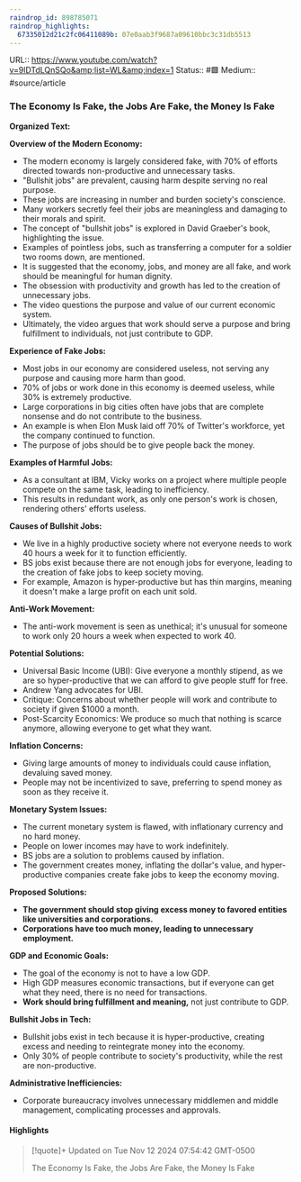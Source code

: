 ```yaml
---
raindrop_id: 898785071
raindrop_highlights:
  67335012d21c2fc06411089b: 07e0aab3f9687a09610bbc3c31db5513
---
```


URL:: https://www.youtube.com/watch?v=9lDTdLQnSQo&amp;list=WL&amp;index=1
Status:: #🟩 
Medium:: #source/article


### The Economy Is Fake, the Jobs Are Fake, the Money Is Fake


**Organized Text:**

**Overview of the Modern Economy:**
- The modern economy is largely considered fake, with 70% of efforts directed towards non-productive and unnecessary tasks.
- "Bullshit jobs" are prevalent, causing harm despite serving no real purpose.
- These jobs are increasing in number and burden society's conscience.
- Many workers secretly feel their jobs are meaningless and damaging to their morals and spirit.
- The concept of "bullshit jobs" is explored in David Graeber's book, highlighting the issue.
- Examples of pointless jobs, such as transferring a computer for a soldier two rooms down, are mentioned.
- It is suggested that the economy, jobs, and money are all fake, and work should be meaningful for human dignity.
- The obsession with productivity and growth has led to the creation of unnecessary jobs.
- The video questions the purpose and value of our current economic system.
- Ultimately, the video argues that work should serve a purpose and bring fulfillment to individuals, not just contribute to GDP.

**Experience of Fake Jobs:**
- Most jobs in our economy are considered useless, not serving any purpose and causing more harm than good.
- 70% of jobs or work done in this economy is deemed useless, while 30% is extremely productive.
- Large corporations in big cities often have jobs that are complete nonsense and do not contribute to the business.
- An example is when Elon Musk laid off 70% of Twitter's workforce, yet the company continued to function.
- The purpose of jobs should be to give people back the money.

**Examples of Harmful Jobs:**
- As a consultant at IBM, Vicky works on a project where multiple people compete on the same task, leading to inefficiency.
- This results in redundant work, as only one person's work is chosen, rendering others' efforts useless.

**Causes of Bullshit Jobs:**
- We live in a highly productive society where not everyone needs to work 40 hours a week for it to function efficiently.
- BS jobs exist because there are not enough jobs for everyone, leading to the creation of fake jobs to keep society moving.
- For example, Amazon is hyper-productive but has thin margins, meaning it doesn't make a large profit on each unit sold.

**Anti-Work Movement:**
- The anti-work movement is seen as unethical; it's unusual for someone to work only 20 hours a week when expected to work 40.

**Potential Solutions:**
- Universal Basic Income (UBI): Give everyone a monthly stipend, as we are so hyper-productive that we can afford to give people stuff for free.
- Andrew Yang advocates for UBI.
- Critique: Concerns about whether people will work and contribute to society if given $1000 a month.
- Post-Scarcity Economics: We produce so much that nothing is scarce anymore, allowing everyone to get what they want.

**Inflation Concerns:**
- Giving large amounts of money to individuals could cause inflation, devaluing saved money.
- People may not be incentivized to save, preferring to spend money as soon as they receive it.

**Monetary System Issues:**
- The current monetary system is flawed, with inflationary currency and no hard money.
- People on lower incomes may have to work indefinitely.
- BS jobs are a solution to problems caused by inflation.
- The government creates money, inflating the dollar's value, and hyper-productive companies create fake jobs to keep the economy moving.

**Proposed Solutions:**
- **The government should stop giving excess money to favored entities like universities and corporations.**
- **Corporations have too much money, leading to unnecessary employment.**

**GDP and Economic Goals:**
- The goal of the economy is not to have a low GDP.
- High GDP measures economic transactions, but if everyone can get what they need, there is no need for transactions.
- **Work should bring fulfillment and meaning,** not just contribute to GDP.

**Bullshit Jobs in Tech:**
- Bullshit jobs exist in tech because it is hyper-productive, creating excess and needing to reintegrate money into the economy.
- Only 30% of people contribute to society's productivity, while the rest are non-productive.

**Administrative Inefficiencies:**
- Corporate bureaucracy involves unnecessary middlemen and middle management, complicating processes and approvals.

#### Highlights

> [!quote]+ Updated on Tue Nov 12 2024 07:54:42 GMT-0500
>
> The Economy Is Fake, the Jobs Are Fake, the Money Is Fake
